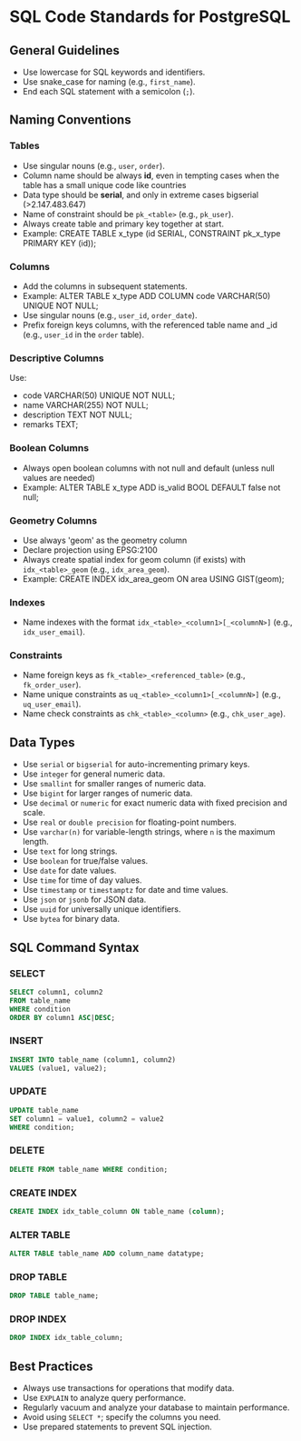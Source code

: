 # SQL Code Standards for PostgreSQL

## General Guidelines
- Use lowercase for SQL keywords and identifiers.
- Use snake_case for naming (e.g., `first_name`).
- End each SQL statement with a semicolon (`;`).

## Naming Conventions
 
### Tables
- Use singular nouns (e.g., `user`, `order`).
- Column name should be always **id**, even in tempting cases when the table has a small unique code like countries
- Data type should be **serial**, and only in extreme cases bigserial (>2.147.483.647) 
- Name of constraint should be `pk_<table>` (e.g., `pk_user`).
- Always create table and primary key together at start.
- Example: CREATE TABLE x_type (id SERIAL, CONSTRAINT pk_x_type PRIMARY KEY (id));

### Columns
- Add the columns in subsequent statements.
- Example: ALTER TABLE x_type ADD COLUMN code VARCHAR(50) UNIQUE NOT NULL;
- Use singular nouns (e.g., `user_id`, `order_date`).
- Prefix foreign keys columns, with the referenced table name and _id (e.g., `user_id` in the `order` table).

### Descriptive Columns
Use:
- code VARCHAR(50) UNIQUE NOT NULL;
- name VARCHAR(255) NOT NULL;
- description TEXT NOT NULL;
- remarks TEXT;

### Boolean Columns
- Always open boolean columns with not null and default (unless null values are needed)
- Example: ALTER TABLE x_type ADD is_valid BOOL DEFAULT false not null;

### Geometry Columns
- Use always 'geom' as the geometry column
- Declare projection using EPSG:2100
- Always create spatial index for geom column (if exists) with `idx_<table>_geom` (e.g., `idx_area_geom`).
- Example: CREATE INDEX idx_area_geom ON area USING GIST(geom);

### Indexes
- Name indexes with the format `idx_<table>_<column1>[_<columnN>]` (e.g., `idx_user_email`).

### Constraints
- Name foreign keys as `fk_<table>_<referenced_table>` (e.g., `fk_order_user`).
- Name unique constraints as `uq_<table>_<column1>[_<columnN>]` (e.g., `uq_user_email`).
- Name check constraints as `chk_<table>_<column>` (e.g., `chk_user_age`).

## Data Types
- Use `serial` or `bigserial` for auto-incrementing primary keys.
- Use `integer` for general numeric data.
- Use `smallint` for smaller ranges of numeric data.
- Use `bigint` for larger ranges of numeric data.
- Use `decimal` or `numeric` for exact numeric data with fixed precision and scale.
- Use `real` or `double precision` for floating-point numbers.
- Use `varchar(n)` for variable-length strings, where `n` is the maximum length.
- Use `text` for long strings.
- Use `boolean` for true/false values.
- Use `date` for date values.
- Use `time` for time of day values.
- Use `timestamp` or `timestamptz` for date and time values.
- Use `json` or `jsonb` for JSON data.
- Use `uuid` for universally unique identifiers.
- Use `bytea` for binary data.

## SQL Command Syntax

### SELECT
```sql
SELECT column1, column2
FROM table_name
WHERE condition
ORDER BY column1 ASC|DESC;
```

### INSERT
```sql
INSERT INTO table_name (column1, column2)
VALUES (value1, value2);
```

### UPDATE
```sql
UPDATE table_name
SET column1 = value1, column2 = value2
WHERE condition;
```

### DELETE
```sql
DELETE FROM table_name WHERE condition;
```

### CREATE INDEX
```sql
CREATE INDEX idx_table_column ON table_name (column);
```

### ALTER TABLE
```sql
ALTER TABLE table_name ADD column_name datatype;
```

### DROP TABLE
```sql
DROP TABLE table_name;
```

### DROP INDEX
```sql
DROP INDEX idx_table_column;
```

## Best Practices
- Always use transactions for operations that modify data.
- Use `EXPLAIN` to analyze query performance.
- Regularly vacuum and analyze your database to maintain performance.
- Avoid using `SELECT *`; specify the columns you need.
- Use prepared statements to prevent SQL injection.
